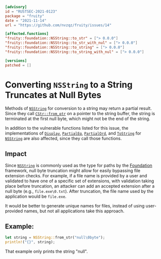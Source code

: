 ```toml
[advisory]
id = "RUSTSEC-2021-0123"
package = "fruity"
date = "2021-11-14"
url = "https://github.com/nvzqz/fruity/issues/14"

[affected.functions]
"fruity::foundation::NSString::to_str" = ["> 0.0.0"]
"fruity::foundation::NSString::to_str_with_nul" = ["> 0.0.0"]
"fruity::foundation::NSString::to_string" = ["> 0.0.0"]
"fruity::foundation::NSString::to_string_with_nul" = ["> 0.0.0"]

[versions]
patched = []
```

# Converting `NSString` to a String Truncates at Null Bytes

Methods of [`NSString`] for conversion to a string may return a partial result.
Since they call [`CStr::from_ptr`] on a pointer to the string buffer, the
string is terminated at the first null byte, which might not be the end of the
string.

In addition to the vulnerable functions listed for this issue, the
implementations of [`Display`], [`PartialEq`], [`PartialOrd`], and [`ToString`]
for [`NSString`] are also affected, since they call those functions.

## Impact

Since [`NSString`] is commonly used as the type for paths by the [Foundation]
framework, null byte truncation might allow for easily bypassing file extension
checks. For example, if a file name is provided by a user and validated to have
one of a specific set of extensions, with validation taking place before
truncation, an attacker can add an accepted extension after a null byte (e.g.,
`file.exe\0.txt`). After truncation, the file name used by the application
would be `file.exe`.

It would be better to generate unique names for files, instead of using
user-provided names, but not all applications take this approach.

## Example:

```rust
let string = NSString::from_str("null\0byte");
println!("{}", string);
```

That example only prints the string "null".

[`CStr::from_ptr`]: https://doc.rust-lang.org/std/ffi/struct.CStr.html#method.from_ptr
[`Display`]: https://doc.rust-lang.org/std/fmt/trait.Display.html
[Foundation]: https://developer.apple.com/documentation/foundation
[`NSString`]: https://docs.rs/fruity/0.2.0/fruity/foundation/struct.NSString.html
[`PartialEq`]: https://doc.rust-lang.org/std/cmp/trait.PartialEq.html
[`PartialOrd`]: https://doc.rust-lang.org/std/cmp/trait.PartialOrd.html
[`ToString`]: https://doc.rust-lang.org/std/string/trait.ToString.html
